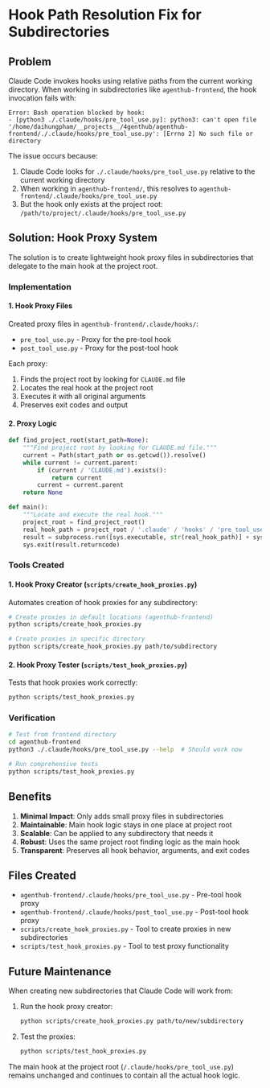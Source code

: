 # Hook Path Resolution Fix for Subdirectories

## Problem

Claude Code invokes hooks using relative paths from the current working directory. When working in subdirectories like `agenthub-frontend`, the hook invocation fails with:

```
Error: Bash operation blocked by hook:
- [python3 ./.claude/hooks/pre_tool_use.py]: python3: can't open file '/home/daihungpham/__projects__/4genthub/agenthub-frontend/./.claude/hooks/pre_tool_use.py': [Errno 2] No such file or directory
```

The issue occurs because:
1. Claude Code looks for `./.claude/hooks/pre_tool_use.py` relative to the current working directory
2. When working in `agenthub-frontend/`, this resolves to `agenthub-frontend/.claude/hooks/pre_tool_use.py`
3. But the hook only exists at the project root: `/path/to/project/.claude/hooks/pre_tool_use.py`

## Solution: Hook Proxy System

The solution is to create lightweight hook proxy files in subdirectories that delegate to the main hook at the project root.

### Implementation

#### 1. Hook Proxy Files

Created proxy files in `agenthub-frontend/.claude/hooks/`:
- `pre_tool_use.py` - Proxy for the pre-tool hook
- `post_tool_use.py` - Proxy for the post-tool hook

Each proxy:
1. Finds the project root by looking for `CLAUDE.md` file
2. Locates the real hook at the project root
3. Executes it with all original arguments
4. Preserves exit codes and output

#### 2. Proxy Logic

```python
def find_project_root(start_path=None):
    """Find project root by looking for CLAUDE.md file."""
    current = Path(start_path or os.getcwd()).resolve()
    while current != current.parent:
        if (current / 'CLAUDE.md').exists():
            return current
        current = current.parent
    return None

def main():
    """Locate and execute the real hook."""
    project_root = find_project_root()
    real_hook_path = project_root / '.claude' / 'hooks' / 'pre_tool_use.py'
    result = subprocess.run([sys.executable, str(real_hook_path)] + sys.argv[1:])
    sys.exit(result.returncode)
```

### Tools Created

#### 1. Hook Proxy Creator (`scripts/create_hook_proxies.py`)

Automates creation of hook proxies for any subdirectory:

```bash
# Create proxies in default locations (agenthub-frontend)
python scripts/create_hook_proxies.py

# Create proxies in specific directory
python scripts/create_hook_proxies.py path/to/subdirectory
```

#### 2. Hook Proxy Tester (`scripts/test_hook_proxies.py`)

Tests that hook proxies work correctly:

```bash
python scripts/test_hook_proxies.py
```

### Verification

```bash
# Test from frontend directory
cd agenthub-frontend
python3 ./.claude/hooks/pre_tool_use.py --help  # Should work now

# Run comprehensive tests
python scripts/test_hook_proxies.py
```

## Benefits

1. **Minimal Impact**: Only adds small proxy files in subdirectories
2. **Maintainable**: Main hook logic stays in one place at project root
3. **Scalable**: Can be applied to any subdirectory that needs it
4. **Robust**: Uses the same project root finding logic as the main hook
5. **Transparent**: Preserves all hook behavior, arguments, and exit codes

## Files Created

- `agenthub-frontend/.claude/hooks/pre_tool_use.py` - Pre-tool hook proxy
- `agenthub-frontend/.claude/hooks/post_tool_use.py` - Post-tool hook proxy
- `scripts/create_hook_proxies.py` - Tool to create proxies in new subdirectories
- `scripts/test_hook_proxies.py` - Tool to test proxy functionality

## Future Maintenance

When creating new subdirectories that Claude Code will work from:

1. Run the hook proxy creator:
   ```bash
   python scripts/create_hook_proxies.py path/to/new/subdirectory
   ```

2. Test the proxies:
   ```bash
   python scripts/test_hook_proxies.py
   ```

The main hook at the project root (`/.claude/hooks/pre_tool_use.py`) remains unchanged and continues to contain all the actual hook logic.